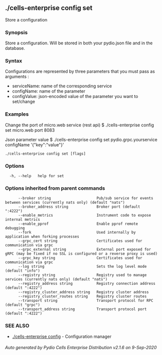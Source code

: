 ## ./cells-enterprise config set

Store a configuration

### Synopsis

Store a configuration. Will be stored in both your pydio.json file and in the database.

### Syntax

Configurations are represented by three parameters that you must pass as arguments :
- serviceName: name of the corresponding service
- configName: name of the parameter
- configValue: json-encoded value of the parameter you want to set/change

### Examples

Change the port of micro.web service (rest api)
$ ./cells-enterprise config set micro.web port 8083

Json parameter value
$ ./cells-enterprise config set pydio.grpc.yourservice configName '{"key":"value"}'



```
./cells-enterprise config set [flags]
```

### Options

```
  -h, --help   help for set
```

### Options inherited from parent commands

```
      --broker string                     Pub/sub service for events between services (currently nats only) (default "nats")
      --broker_address string             Broker port (default ":4222")
      --enable_metrics                    Instrument code to expose internal metrics
      --enable_pprof                      Enable pprof remote debugging
      --fork                              Used internally by application when forking processes
      --grpc_cert string                  Certificates used for communication via grpc
      --grpc_external string              External port exposed for gRPC (may be fixed if no SSL is configured or a reverse proxy is used)
      --grpc_key string                   Certificates used for communication via grpc
      --log string                        Sets the log level mode (default "info")
      --registry string                   Registry used to manage services (currently nats only) (default "nats")
      --registry_address string           Registry connection address (default ":4222")
      --registry_cluster_address string   Registry cluster address
      --registry_cluster_routes string    Registry cluster routes
      --transport string                  Transport protocol for RPC (default "grpc")
      --transport_address string          Transport protocol port (default ":4222")
```

### SEE ALSO

* [./cells-enterprise config](./cells-enterprise-config)	 - Configuration manager

###### Auto generated by Pydio Cells Enterprise Distribution v2.1.6 on 9-Sep-2020

